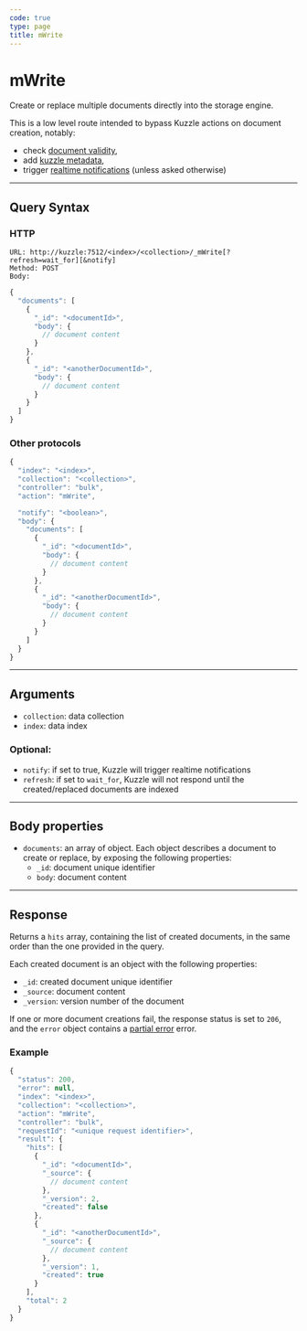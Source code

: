 ```yaml
---
code: true
type: page
title: mWrite
---
```


# mWrite

<SinceBadge version="1.8.0" />


Create or replace multiple documents directly into the storage engine.

This is a low level route intended to bypass Kuzzle actions on document creation, notably:
  - check [document validity](/core/2/guides/essentials/data-validation),
  - add [kuzzle metadata](/core/2/guides/essentials/document-metadata),
  - trigger [realtime notifications](/core/2/guides/essentials/real-time) (unless asked otherwise)

---

## Query Syntax

### HTTP

```http
URL: http://kuzzle:7512/<index>/<collection>/_mWrite[?refresh=wait_for][&notify]
Method: POST
Body:
```

```js
{
  "documents": [
    {
      "_id": "<documentId>",
      "body": {
        // document content
      }
    },
    {
      "_id": "<anotherDocumentId>",
      "body": {
        // document content
      }
    }
  ]
}
```

### Other protocols

```js
{
  "index": "<index>",
  "collection": "<collection>",
  "controller": "bulk",
  "action": "mWrite",

  "notify": "<boolean>",
  "body": {
    "documents": [
      {
        "_id": "<documentId>",
        "body": {
          // document content
        }
      },
      {
        "_id": "<anotherDocumentId>",
        "body": {
          // document content
        }
      }
    ]
  }
}
```

---

## Arguments

- `collection`: data collection
- `index`: data index

### Optional:

- `notify`: if set to true, Kuzzle will trigger realtime notifications
- `refresh`: if set to `wait_for`, Kuzzle will not respond until the created/replaced documents are indexed

---

## Body properties

- `documents`: an array of object. Each object describes a document to create or replace, by exposing the following properties:
  - `_id`: document unique identifier
  - `body`: document content

---

## Response

Returns a `hits` array, containing the list of created documents, in the same order than the one provided in the query.

Each created document is an object with the following properties:

- `_id`: created document unique identifier
- `_source`: document content
- `_version`: version number of the document

If one or more document creations fail, the response status is set to `206`, and the `error` object contains a [partial error](/core/2/api/essentials/errors/handling#partialerror) error.

### Example

```js
{
  "status": 200,
  "error": null,
  "index": "<index>",
  "collection": "<collection>",
  "action": "mWrite",
  "controller": "bulk",
  "requestId": "<unique request identifier>",
  "result": {
    "hits": [
      {
        "_id": "<documentId>",
        "_source": {
          // document content
        },
        "_version": 2,
        "created": false
      },
      {
        "_id": "<anotherDocumentId>",
        "_source": {
          // document content
        },
        "_version": 1,
        "created": true
      }
    ],
    "total": 2
  }
}
```
